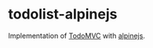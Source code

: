 # todolist-alpinejs

Implementation of [TodoMVC](https://todomvc.com/) with [alpinejs](https://alpinejs.dev/).
